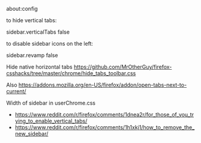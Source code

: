about:config

to hide vertical tabs:

sidebar.verticalTabs false

to disable sidebar icons on the left:

sidebar.revamp false

Hide native horizontal tabs <https://github.com/MrOtherGuy/firefox-csshacks/tree/master/chrome/hide_tabs_toolbar.css>

Also <https://addons.mozilla.org/en-US/firefox/addon/open-tabs-next-to-current/>

Width of sidebar in userChrome.css

- <https://www.reddit.com/r/firefox/comments/1dnea2r/for_those_of_you_trying_to_enable_vertical_tabs/>
- <https://www.reddit.com/r/firefox/comments/1h1xkj1/how_to_remove_the_new_sidebar/>
